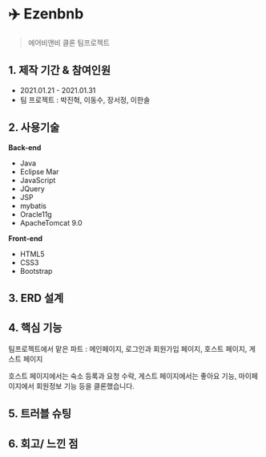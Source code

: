 # :airplane: Ezenbnb

> 에어비앤비 클론 팀프로젝트



## 1. 제작 기간 & 참여인원

- 2021.01.21 - 2021.01.31
- 팀 프로젝트 : 박진혁, 이동수, 장서정, 이한솔



## 2. 사용기술

**Back-end**

- Java
- Eclipse Mar
- JavaScript
- JQuery
- JSP
- mybatis
- Oracle11g
- ApacheTomcat 9.0

**Front-end**

- HTML5
- CSS3
- Bootstrap



## 3. ERD 설계



## 4. 핵심 기능

팀프로젝트에서 맡은 파트 : 메인페이지, 로그인과 회원가입 페이지, 호스트 페이지, 게스트 페이지

호스트 페이지에서는 숙소 등록과 요청 수락, 게스트 페이지에서는 좋아요 기능, 마이페이지에서 회원정보 기능 등을 클론했습니다. 



## 5. 트러블 슈팅



## 6. 회고/ 느낀 점
